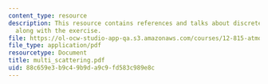 ```yaml
---
content_type: resource
description: This resource contains references and talks about discrete ordinates
  along with the exercise.
file: https://ol-ocw-studio-app-qa.s3.amazonaws.com/courses/12-815-atmospheric-radiation-fall-2006/88c659e3b9c49b9da9c9fd583c989e8c_multi_scattering.pdf
file_type: application/pdf
resourcetype: Document
title: multi_scattering.pdf
uid: 88c659e3-b9c4-9b9d-a9c9-fd583c989e8c
---
```


